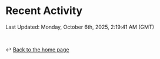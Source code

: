 # Recent Activity

<!--RECENT_ACTIVITY:start-->
<!--RECENT_ACTIVITY:end-->

<!--RECENT_ACTIVITY:last_update-->
Last Updated: Monday, October 6th, 2025, 2:19:41 AM (GMT)
<!--RECENT_ACTIVITY:last_update_end-->

<br>

↩️ [Back to the home page](/README.md)
